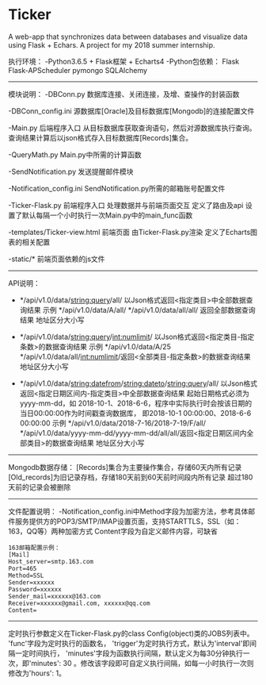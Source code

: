 # Ticker
A web-app that synchronizes data between databases and visualize data using Flask + Echars.
A project for my 2018 summer internship. 

执行环境：
-Python3.6.5 + Flask框架 + Echarts4
-Python包依赖：
	Flask
	Flask-APScheduler
	pymongo
	SQLAlchemy
	
**************************************************************************

模块说明：
-DBConn.py
	数据库连接、关闭连接，及增、查操作的封装函数
	
-DBConn_config.ini
	源数据库[Oracle]及目标数据库[Mongodb]的连接配置文件
	
-Main.py
	后端程序入口
	从目标数据库获取查询语句，然后对源数据库执行查询。查询结果计算后以json格式存入目标数据库[Records]集合。
	
-QueryMath.py
	Main.py中所需的计算函数
	
-SendNotification.py
	发送提醒邮件模块
	
-Notification_config.ini
	SendNotification.py所需的邮箱账号配置文件
	
-Ticker-Flask.py
	前端程序入口
	处理数据并与前端页面交互
	定义了路由及api
	设置了默认每隔一个小时执行一次Main.py中的main_func函数
	
-templates/Ticker-view.html
	前端页面
	由Ticker-Flask.py渲染
	定义了Echarts图表的相关配置
	
-static/*
	前端页面依赖的js文件

**************************************************************************

API说明：
- */api/v1.0/data/<string:query>/all/
	以Json格式返回<指定类目>中全部数据查询结果
	示例 */api/v1.0/data/A/all/
	*/api/v1.0/data/all/all/ 返回全部数据查询结果
	地址区分大小写
	
- */api/v1.0/data/<string:query>/<int:numlimit>/
	以Json格式返回<指定类目-指定条数>的数据查询结果
	示例 */api/v1.0/data/A/25
	*/api/v1.0/data/all/<int:numlimit>/返回<全部类目-指定条数>的数据查询结果
	地址区分大小写

- */api/v1.0/data/<string:datefrom>/<string:dateto>/<string:query>/all/
    以Json格式返回<指定日期区间内-指定类目>中全部数据查询结果
    起始日期格式必须为 yyyy-mm-dd，如 2018-10-1、2018-6-6，程序中实际执行时会按该日期的当日00:00:00作为时间戳查询数据库， 即2018-10-1 00:00:00、2018-6-6 00:00:00
    示例 */api/v1.0/data/2018-7-16/2018-7-19/F/all/
    */api/v1.0/data/yyyy-mm-dd/yyyy-mm-dd/all/all/返回<指定日期区间内全部类目>的数据查询结果
    地址区分大小写

**************************************************************************

Mongodb数据存储：
[Records]集合为主要操作集合，存储60天内所有记录
[Old_records]为旧记录存档，存储180天前到60天前时间段内所有记录
超过180天前的记录会被删除

**************************************************************************

文件配置说明：
-Notification_config.ini中Method字段为加密方法，参考具体邮件服务提供方的POP3/SMTP/IMAP设置页面，支持STARTTLS，SSL（如：163，QQ等）两种加密方式
 Content字段为自定义邮件内容，可缺省

    163邮箱配置示例：
    [Mail]
    Host_server=smtp.163.com
    Port=465
    Method=SSL
    Sender=xxxxxx
    Password=xxxxxx
    Sender_mail=xxxxxx@163.com
    Receiver=xxxxxx@gmail.com, xxxxxx@qq.com
    Content=

**************************************************************************

定时执行参数定义在Ticker-Flask.py的class Config(object)类的JOBS列表中。
'func'字段为定时执行的函数名，
'trigger'为定时执行方式，默认为'interval'即间隔一定时间执行，
'minutes'字段为函数执行间隔，默认定义为每30分钟执行一次，即'minutes': 30 。修改该字段即可自定义执行间隔，如每一小时执行一次则修改为'hours': 1。
